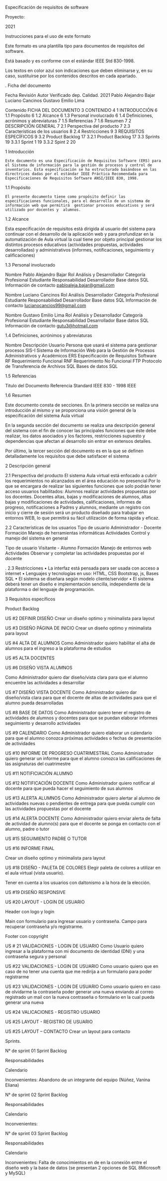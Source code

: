 






























Especificación de requisitos de software

Proyecto:  















		
2021
 
Instrucciones para el uso de este formato

Este formato es una plantilla tipo para documentos de requisitos del software.

Está basado y es conforme con el estándar IEEE Std 830-1998.

Los textos en color azul son indicaciones que deben eliminarse y, en su caso, sustituirse por los contenidos descritos en cada apartado.































. 
Ficha del documento


Fecha	Revisión	Autor	Verificado dep. Calidad.
2021		Pablo Alejandro Bajar
Luciano Cancinos
Gustavo Emilio Lima	








 
Contenido
FICHA DEL DOCUMENTO	3
CONTENIDO	4
1	INTRODUCCIÓN	6
1.1	Propósito	6
1.2	Alcance	6
1.3	Personal involucrado	6
1.4	Definiciones, acrónimos y abreviaturas	7
1.5	Referencias	7
1.6	Resumen	7
2	DESCRIPCIÓN GENERAL	7
2.1	Perspectiva del producto	7
2.3	Características de los usuarios	8
2.4	Restricciones	9
3	REQUISITOS ESPECÍFICOS	9
3.2	Product Backlog	17
3.2.1	Product Backlog	17
3.3	Sprints	19
3.3.1	Sprint 1	19
3.3.2	Spint 2	20


 
1	Introducción

	Este documento es una Especificación de Requisitos Software (ERS) para el Sistema de información para la gestión de procesos y control de inventarios. Esta especificación se ha estructurado basándose en las directrices dadas por el estándar IEEE Práctica Recomendada para Especificaciones de Requisitos Software ANSI/IEEE 830, 1998.

1.1	Propósito

	El presente documento tiene como propósito definir las especificaciones funcionales, para el desarrollo de un sistema de información web que permitirá  gestionar procesos educativos y será utilizado por docentes y  alumnos.

1.2	Alcance

Esta especificación de requisitos está dirigida al usuario del sistema para continuar con el desarrollo de la aplicación web y para profundizar en la automatización de Aula virtual la cual tiene por objeto  principal gestionar los distintos procesos educativos (actividades propuestas, actividades desarrolladas) y administrativos (informes, notificaciones, seguimiento y calificaciones)

1.3	Personal involucrado

Nombre	Pablo Alejandro Bajar
Rol	Análisis y Desarrollador
Categoría Profesional	Estudiante
Responsabilidad	Desarrollador  Base datos SQL
Información de contacto	pabloaleja.bajar@gmail.com 

Nombre	Luciano Cancinos
Rol	Análisis Desarrollador
Categoría Profesional	Estudiante
Responsabilidad	Desarrollador  Base datos SQL
Información de contacto	lucianocancios99@gmail.com

Nombre	Gustavo Emilio Lima
Rol	Análisis y Desarrollador
Categoría Profesional	Estudiante
Responsabilidad	Desarrollador Base datos SQL
Información de contacto	gutu3@hotmail.com






1.4	Definiciones, acrónimos y abreviaturas

Nombre	Descripción
Usuario	Persona que usará el sistema para gestionar procesos
SIS-I	Sistema de Información Web para la Gestión de Procesos Administrativos y Académicos
ERS	Especificación de Requisitos Software
RF	Requerimiento Funcional
RNF	Requerimiento No Funcional
FTP	Protocolo de Transferencia de Archivos
SQL	Bases de datos SQL 

1.5	Referencias

Titulo del Documento	Referencia
Standard IEEE 830 - 1998	IEEE 

1.6	Resumen

Este documento consta de  secciones. En la primera sección se realiza una introducción al mismo y se proporciona una visión general de la especificación del sistema Aula virtual

En la segunda sección del documento se realiza una descripción general del sistema con el fin de conocer las principales funciones que éste debe realizar, los datos asociados y los factores, restricciones supuesto y dependencias que afectan al desarrollo sin entrar en extensos detalles.

Por último, la tercer sección del documento es en la que se definen detalladamente los requisitos que debe satisfacer el sistema 

2	Descripción general

2.1	Perspectiva del producto
El sistema Aula virtual está enfocado a cubrir los requerimientos no alcanzados en el área educación no presencial Por lo que se encargara de realizar las siguientes funciones  que solo podrán tener acceso usuarios habilitados: Alumnos realizar actividades propuestas por los docentes. Docentes altas, bajas y modificaciones de alumnos, altas bajas y modificaciones de actividades, calificaciones, informes de progreso, notificaciones a Padres y alumnos, mediante un registro con inicio y cierre de sesión será un producto diseñado para trabajar en entornos WEB, lo que permitirá su fácil utilización de forma rápida y eficaz.



2.2	Características de los usuarios
Tipo de usuario	 Administrador - Docente
Formación	Manejo de herramientas informáticas
Actividades	Control y manejo del sistema en general



Tipo de usuario	Visitante - Alumno
Formación	Manejo de entornos web
Actividades	Observar y completar las actividades propuestas por el docente

.
2.3	Restricciones
•	La interfaz está pensada para ser usada con acceso a internet
•	Lenguajes y tecnologías en uso: HTML, CSS Bootstrap, js, Bases SQL
•	El sistema se diseñara según modelo cliente/servidor
•	El sistema deberá tener un diseño e implementación sencilla, independiente de la plataforma o del lenguaje de programación.



3	Requisitos específicos


Product Backlog


US #2 DEFINIR DISEÑO
Crear un diseño optimo y minimalista para layout

US #3 DISEÑO PÁGINA DE INICIO
Crear un diseño optimo y minimalista para layout

US #4 ALTA DE ALUMNOS
Como Administrador quiero habilitar el alta de alumnos para el ingreso a la plataforma de estudios


US #5 ALTA DOCENTES


US #6 DISEÑO VISTA ALUMNOS

Como Administrador quiero dar diseño/vista clara para que el alumno encuentre las actividades a desarrollar

US #7 DISEÑO VISTA DOCENTE
Como Administrador quiero dar diseño/vista clara para que el docente de altas de actividades para que el alumno pueda desarrolladas

US #8 BASE DE DATOS
Como Administrador quiero tener el registro de actividades de alumnos y docentes para que se puedan elaborar informes seguimiento y desarrollo actividades

US #9 CALENDARIO
Como Administrador quiero elaborar un calendario para que el alumno conozca próximas actividades o fechas de presentación de actividades

US #10 INFORME DE PROGRESO CUATRIMESTRAL
Como Administrador quiero generar un informe para que el alumno conozca las calificaciones de las asignaturas del cuatrimestre

US #11 NOTIFICIACIÓN ALUMNO

US #12 NOTIFICACIÓN DOCENTE
Como Administrador quiero notificar al docente para que pueda hacer el seguimiento de sus alumnos

US #13 ALERTA ALUMNOS
Como Administrador quiero alertar al alumno de actividades nuevas o pendientes de entrega para que pueda cumplir con las actividades propuestas por el docente


US #14 ALERTA DOCENTE
Como Administrador quiero enviar alerta de falta de actividad de alumno(s) para que el docente se ponga en contacto con el alumno, padre o tutor


US #15 SEGUIMIENTO PADRE O TUTOR


US #16 INFORME FINAL

Crear un diseño optimo y minimalista para layout



US #18 DISEÑO - PALETA DE COLORES
Elegir paleta de colores a utilizar en el aula virtual (vista usuario).

Tener en cuenta a los usuarios con daltonismo a la hora de la elección.


US #19 DISEÑO RESPONSIVE

US #20 LAYOUT - LOGIN DE USUARIO

Header con logo y login

Main con formulario para ingresar usuario y contraseña. Campo para recuperar contraseña y/o registrarme.

Footer con copyright


US # 21 VALIDACIONES - LOGIN DE USUARIO
Como Usuario quiero ingresar a la plataforma con mi documento de identidad (DNI) y una contraseña segura y personal


US #22 VALIDACIONES - LOGIN DE USUARIO
Como usuario quiero que en caso de no tener una cuenta que me redirija a un formulario para poder registrarme


US #23 VALIDACIONES - LOGIN DE USUARIO
Como usuario quiero en caso de olvidarme la contraseña poder generar una nueva enviando al correo registrado un mail con la nueva contraseña o formulario en la cual pueda generar una nueva

US #24 VALICACIONES - REGISTRO USUARIO

US #25 LAYOUT - REGISTRO DE USUARIO

US #25 LAYOUT – CONTACTO
Crear un layout para contacto















Sprints.

N° de sprint	01
Sprint Backlog	



Responsabilidades 	







Calendario	




Inconvenientes: Abandono de un integrante del equipo (Núñez, Vanina Eliana)
	


N° de sprint	02
Sprint Backlog	



Responsabilidades 	







Calendario	




Inconvenientes:
	



















N° de sprint	03
Sprint Backlog	



Responsabilidades 	







Calendario	




Inconvenientes:         Falta de conocimientos en de  en la conexión entre el diseño web y la  base de datos (se presentan 2 opciones de SQL 8Microsoft y MySQL)
	
